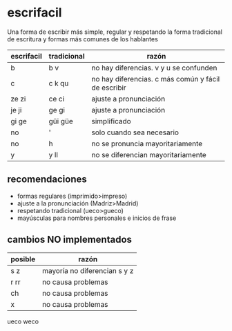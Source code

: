 # escrifacil
Una forma de escribir más simple, regular y respetando la forma tradicional de escritura y formas más comunes de los hablantes

|escrifacil|tradicional|razón|
|-|-|-|
|b|b v|no hay diferencias. v y u se confunden|
|c|c k qu|no hay diferencias. c más común y fácil de escribir|
|ze zi|ce ci|ajuste a pronunciación|
|je ji|ge gi|ajuste a pronunciación|
|gi ge|güi güe|simplificado|
|no|'|solo cuando sea necesario|
|no|h|no se pronuncia mayoritariamente|
|y|y ll|no se diferencian mayoritariamente|

## recomendaciones 
- formas regulares (imprimido>impreso)
- ajuste a la pronunciación (Madriz>Madrid)
- respetando tradicional (ueco>gueco)
- mayúsculas para nombres personales e inicios de frase

## cambios NO implementados
|posible|razón|
|-|-|
|s z|mayoría no diferencian s y z|
|r rr|no causa problemas|
|ch|no causa problemas|
|x|no causa problemas|


ueco weco